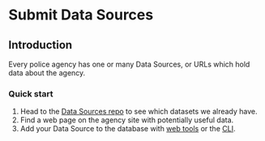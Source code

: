# Submit Data Sources

## Introduction

Every police agency has one or many Data Sources, or URLs which hold data about the agency.

### Quick start

1. Head to the [Data Sources repo](https://www.dolthub.com/repositories/pdap/data\_sources) to see which datasets we already have.&#x20;
2. Find a web page on the agency site with potentially useful data.
3. Add your Data Source to the database with [web tools](submit-datasets-with-web-tools.md) or the [CLI](submit-datasets-with-cli.md).

